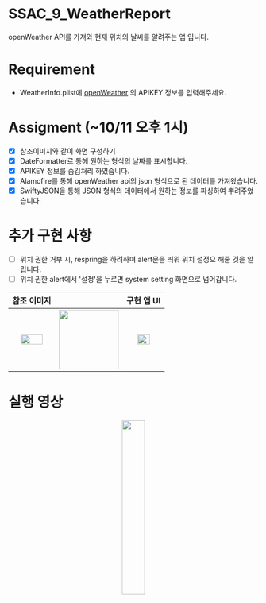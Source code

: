 # SSAC_9_WeatherReport
openWeather API를 가져와 현재 위치의 날씨를 알려주는 앱 입니다.

# Requirement
- WeatherInfo.plist에 [openWeather](https://openweathermap.org) 의 APIKEY 정보를 입력해주세요.

# Assigment (~10/11 오후 1시)
- [x] 참조이미지와 같이 화면 구성하기
- [x] DateFormatter르 통헤 원하는 형식의 날짜를 표시합니다.
- [x] APIKEY 정보를 숨김처리 하였습니다.
- [x] Alamofire를 통해 openWeather api의 json 형식으로 된 데이터를 가져왔습니다.
- [x] SwiftyJSON을 통해 JSON 형식의 데이터에서 원하는 정보를 파싱하여 뿌려주었습니다.

# 추가 구현 사항 
- [ ] 위치 권한 거부 시, respring을 하려하며 alert문을 띄워 위치 설정으 해줄 것을 알립니다.
- [ ] 위치 권한 alert에서 '설정'을 누르면 system setting 화면으로 넘어갑니다.

|참조 이미지||구현 앱 UI|
|:---:|:---:|:--:|
|<img width="75%" src="https://user-images.githubusercontent.com/59866819/138997683-cd68ff95-7da7-4522-8177-3b5ad1385194.png" />|<img width="120" src="https://user-images.githubusercontent.com/59866819/135194858-4405d3a0-0de3-4ca6-a594-3b08e0ae951b.png" />|<img width="60%" src="https://user-images.githubusercontent.com/59866819/138997690-f989ca31-33d7-4399-b0e4-eb7d8b8aeda1.png" />|

# 실행 영상
<p align="center"><img width="30%" src="https://user-images.githubusercontent.com/59866819/138997695-6acb9844-7b13-4f2f-bf3f-7da7c6163d9e.mp4" /></p>
